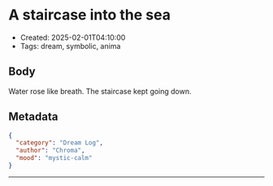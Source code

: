 # A staircase into the sea

- Created: 2025-02-01T04:10:00
- Tags: dream, symbolic, anima

## Body
Water rose like breath. The staircase kept going down.

## Metadata
```json
{
  "category": "Dream Log",
  "author": "Chroma",
  "mood": "mystic-calm"
}
```

---